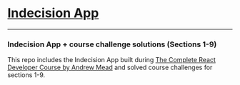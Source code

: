 # [Indecision App]()
---
### Indecision App + course challenge solutions (Sections 1-9)

This repo includes the Indecision App built during [The Complete React Developer Course by Andrew Mead](https://www.udemy.com/course/react-2nd-edition/) and solved course challenges for sections 1-9.